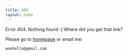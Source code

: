 ```yaml
---
title: 404
layout: home
---
```


Error 404. Nothing found :( Where did you get that link?

Please go to [homepage](/) or email me:

    woohello@gmail.com

